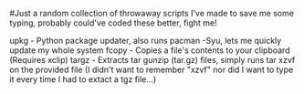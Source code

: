 #Just a random collection of throwaway scripts I've made to save me some typing, probably could've coded these better, fight me!

upkg - Python package updater, also runs pacman -Syu, lets me quickly update my whole system
fcopy - Copies a file's contents to your clipboard (Requires xclip)
targz - Extracts tar gunzip (tar.gz) files, simply runs tar xzvf on the provided file (I didn't want to remember "xzvf" nor did I want to type it every time I had to extact a tgz file...)

